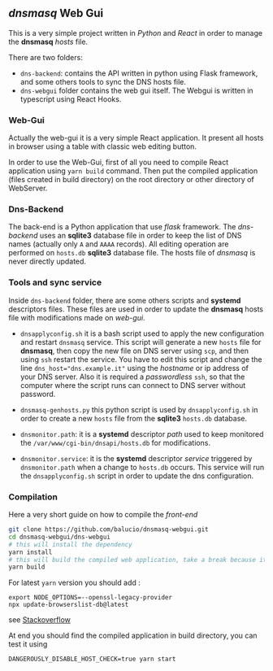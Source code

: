 ## *dnsmasq* Web Gui

This is a very simple project written in *Python* and *React* in order to manage the **dnsmasq** *hosts* file.

There are two folders:

- `dns-backend`: contains the API written in python using Flask framework, and some others tools to sync the DNS hosts file.
- `dns-webgui` folder contains the web gui itself. The Webgui is written in typescript using React Hooks.

### Web-Gui

Actually the web-gui it is a very simple React application. It present all hosts in browser using a table with classic web editing button.

In order to use the Web-Gui, first of all you need to compile React application using `yarn build` command. Then put the compiled application (files created in build directory) on the root directory or other directory of WebServer.

### Dns-Backend

The back-end is a Python application that use *flask* framework. The *dns-backend* uses an **sqlite3** database file in order to keep the list of DNS names (actually only `A` and `AAAA` records). All editing operation are performed on `hosts.db` **sqlite3** database file. The hosts file of *dnsmasq* is never directly updated.

### Tools and sync service

Inside `dns-backend` folder, there are some others scripts and **systemd** descriptors files. These files are used in order to update the **dnsmasq** hosts file with modifications made on *web-gui*.

- `dnsapplyconfig.sh` it is a bash script used to apply the new configuration and restart `dnsmasq` service. This script will generate a new `hosts` file for **dnsmasq**, then copy the new file on DNS server using `scp`, and then using  `ssh` restart the service. You have to edit this script and change the line `dns_host="dns.example.it"` using the *hostname* or ip address of your DNS server. Also it is required a *passwordless* `ssh`, so that the computer where the script runs can connect to DNS server without password.
- `dnsmasq-genhosts.py` this python script is used by `dnsapplyconfig.sh` in order to create a new `hosts` file from the **sqlite3** `hosts.db` database.
- `dnsmonitor.path`: it is a **systemd** descriptor *path* used to keep monitored the `/var/www/cgi-bin/dnsapi/hosts.db` for modifications.

- `dnsmonitor.service`: it is the **systemd** descriptor *service* triggered by `dnsmonitor.path` when a change to `hosts.db` occurs. This service will run the `dnsapplyconfig.sh` script in order to update the dns configuration.


### Compilation

Here a very short guide on how to compile the _front-end_

```bash
git clone https://github.com/balucio/dnsmasq-webgui.git
cd dnsmasq-webgui/dns-webgui
# this will install the dependency
yarn install
# this will build the compiled web application, take a break because it requires time
yarn build
```

For latest `yarn` version you should add :

```
export NODE_OPTIONS=--openssl-legacy-provider
npx update-browserslist-db@latest
```
see [Stackoverflow](https://stackoverflow.com/questions/69394632/webpack-build-failing-with-err-ossl-evp-unsupported)

At end you should find the compiled application in build directory, you can test it using

```
DANGEROUSLY_DISABLE_HOST_CHECK=true yarn start
```
